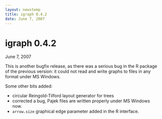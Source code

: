 ```yaml
---
layout: newstemp
title: igraph 0.4.2
date: June 7, 2007
---
```


igraph 0.4.2
=========

June 7, 2007

This is another bugfix release, as there was a serious bug in the 
R package of the previous version: it could not read and write graphs
to files in any format under MS Windows.

Some other bits added:

- circular Reingold-Tilford layout generator for trees
- corrected a bug, Pajek files are written properly under MS Windows now.
- `arrow.size` graphical edge parameter added in the R interface.
